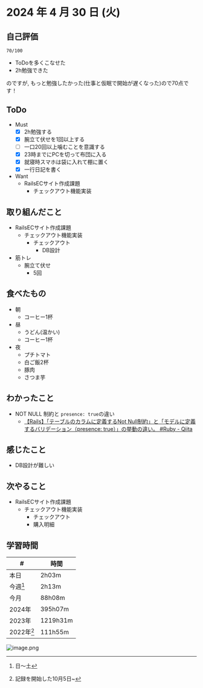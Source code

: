 # 2024 年 4 月 30 日 (火)

## 自己評価
```
70/100
```
- ToDoを多くこなせた
- 2h勉強できた

のですが, もっと勉強したかった(仕事と仮眠で開始が遅くなった)ので70点です！

## ToDo
- Must
  - [x] 2h勉強する
  - [x] 腕立て伏せを1回以上する
  - [ ] 一口20回以上噛むことを意識する
  - [x] 23時までにPCを切って布団に入る
  - [x] 就寝時スマホは袋に入れて棚に置く
  - [x] 一行日記を書く
- Want
  - RailsECサイト作成課題
    - チェックアウト機能実装

## 取り組んだこと
- RailsECサイト作成課題
  - チェックアウト機能実装
    - チェックアウト
      - DB設計
- 筋トレ
  - 腕立て伏せ
    - 5回

## 食べたもの
- 朝
  - コーヒー1杯
- 昼
  - うどん(温かい)
  - コーヒー1杯
- 夜
  - プチトマト
  - 白ご飯2杯
  - 豚肉
  - さつま芋

## わかったこと
- NOT NULL 制約と `presence: true`の違い
  - [【Rails】「テーブルのカラムに定義するNot Null制約」と「モデルに定義するバリデーション（presence: true）」の挙動の違い。 #Ruby - Qiita](https://qiita.com/wonder_meet/items/fa804f0d436a29c97460)

## 感じたこと
- DB設計が難しい

## 次やること
- RailsECサイト作成課題
  - チェックアウト機能実装
    - チェックアウト
    - 購入明細

## 学習時間
| #          | 時間     |
| ---------- | -------- |
| 本日       | 2h03m    |
| 今週[^1]   | 2h13m   |
| 今月       | 88h08m   |
| 2024年     | 395h07m  |
| 2023年     | 1219h31m |
| 2022年[^2] | 111h55m  |

[^1]: 日〜土
[^2]: 記録を開始した10月5日~

![image.png](https://static.kirara-code.net/images/image_3fdce3d0-fc08-496b-a003-dc75653ee8b8.png)